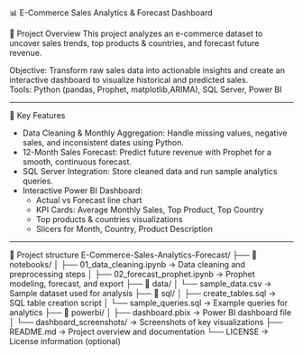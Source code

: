  📊 E-Commerce Sales Analytics & Forecast Dashboard

🔹 Project Overview
This project analyzes an e-commerce dataset to uncover sales trends, top products & countries, and forecast future revenue.  

Objective: Transform raw sales data into actionable insights and create an interactive dashboard to visualize historical and predicted sales.  
Tools: Python (pandas, Prophet, matplotlib,ARIMA), SQL Server, Power BI

---

🌟 Key Features
- Data Cleaning & Monthly Aggregation: Handle missing values, negative sales, and inconsistent dates using Python.  
- 12-Month Sales Forecast: Predict future revenue with Prophet for a smooth, continuous forecast.  
- SQL Server Integration: Store cleaned data and run sample analytics queries.  
- Interactive Power BI Dashboard:
  - Actual vs Forecast line chart  
  - KPI Cards: Average Monthly Sales, Top Product, Top Country  
  - Top products & countries visualizations  
  - Slicers for Month, Country, Product Description

---
🔹 Project structure
 E-Commerce-Sales-Analytics-Forecast/
├── 📂 notebooks/
│ ├── 01_data_cleaning.ipynb → Data cleaning and preprocessing steps
│ ├── 02_forecast_prophet.ipynb → Prophet modeling, forecast, and export
├── 📂 data/
│ └── sample_data.csv → Sample dataset used for analysis
├── 📂 sql/
│ ├── create_tables.sql → SQL table creation script
│ └── sample_queries.sql → Example queries for analytics
├── 📂 powerbi/
│ ├── dashboard.pbix → Power BI dashboard file
│ └── dashboard_screenshots/ → Screenshots of key visualizations
├── README.md → Project overview and documentation
└── LICENSE → License information (optional)


